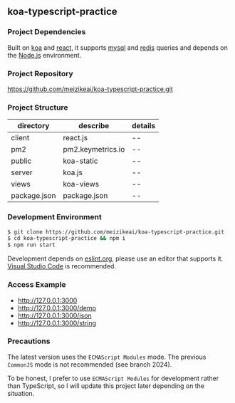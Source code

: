 ## koa-typescript-practice

### Project Dependencies

Built on [koa](https://koajs.com) and [react](https://reactjs.org), it supports [mysql](https://www.npmjs.com/package/mysql) and [redis](https://www.npmjs.com/package/redis) queries and depends on the [Node.js](https://nodejs.org) environment.

### Project Repository

https://github.com/meizikeai/koa-typescript-practice.git

### Project Structure

| directory    | describe          | details |
| ------------ | ----------------- | ------- |
| client       | react.js          | --      |
| pm2          | pm2.keymetrics.io | --      |
| public       | koa-static        | --      |
| server       | koa.js            | --      |
| views        | koa-views         | --      |
| package.json | package.json      | --      |

### Development Environment

```sh
$ git clone https://github.com/meizikeai/koa-typescript-practice.git
$ cd koa-typescript-practice && npm i
$ npm run start
```

Development depends on [eslint.org](https://eslint.org), please use an editor that supports it. [Visual Studio Code](https://code.visualstudio.com) is recommended.

### Access Example

+ http://127.0.0.1:3000
+ http://127.0.0.1:3000/demo
+ http://127.0.0.1:3000/json
+ http://127.0.0.1:3000/string

### Precautions

The latest version uses the `ECMAScript Modules` mode. The previous `CommonJS` mode is not recommended (see branch 2024).

To be honest, I prefer to use `ECMAScript Modules` for development rather than TypeScript, so I will update this project later depending on the situation.
